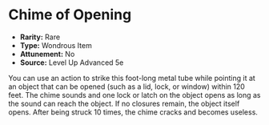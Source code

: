 # Chime of Opening

- **Rarity:** Rare
- **Type:** Wondrous Item
- **Attunement:** No
- **Source:** Level Up Advanced 5e

You can use an action to strike this foot-long metal tube while pointing it at an object that can be opened (such as a lid, lock, or window) within 120 feet. The chime sounds and one lock or latch on the object opens as long as the sound can reach the object. If no closures remain, the object itself opens. After being struck 10 times, the chime cracks and becomes useless.
